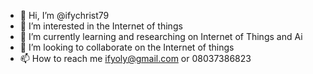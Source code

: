 - 👋 Hi, I’m @ifychrist79
- 👀 I’m interested in the Internet of things
- 🌱 I’m currently learning and researching on Internet of Things and Ai
- 💞️ I’m looking to collaborate on the Internet of things
- 📫 How to reach me ifyoly@gmail.com or 08037386823

<!---
ifychrist79/ifychrist79 is a ✨ special ✨ repository because its `README.md` (this file) appears on your GitHub profile.
You can click the Preview link to take a look at your changes.
--->
